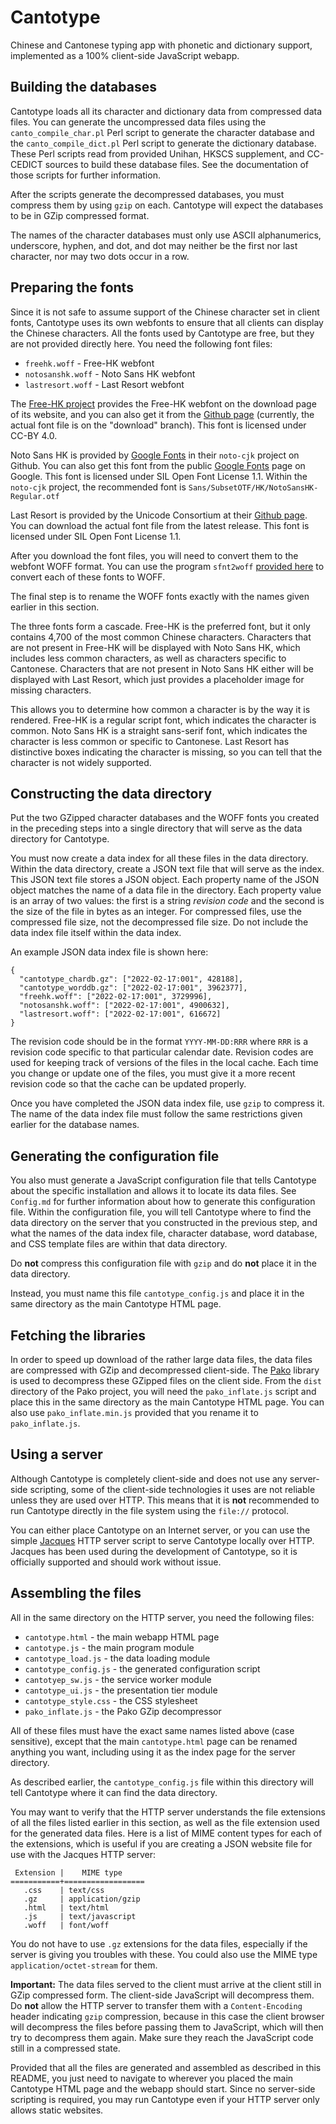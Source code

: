 # Cantotype

Chinese and Cantonese typing app with phonetic and dictionary support, implemented as a 100% client-side JavaScript webapp.

## Building the databases

Cantotype loads all its character and dictionary data from compressed data files.  You can generate the uncompressed data files using the `canto_compile_char.pl` Perl script to generate the character database and the `canto_compile_dict.pl` Perl script to generate the dictionary database.  These Perl scripts read from provided Unihan, HKSCS supplement, and CC-CEDICT sources to build these database files.  See the documentation of those scripts for further information.

After the scripts generate the decompressed databases, you must compress them by using `gzip` on each.  Cantotype will expect the databases to be in GZip compressed format.

The names of the character databases must only use ASCII alphanumerics, underscore, hyphen, and dot, and dot may neither be the first nor last character, nor may two dots occur in a row.

## Preparing the fonts

Since it is not safe to assume support of the Chinese character set in client fonts, Cantotype uses its own webfonts to ensure that all clients can display the Chinese characters.  All the fonts used by Cantotype are free, but they are not provided directly here.  You need the following font files:

- `freehk.woff` - Free-HK webfont
- `notosanshk.woff` - Noto Sans HK webfont
- `lastresort.woff` - Last Resort webfont

The [Free-HK project](https://freehkfonts.opensource.hk/) provides the Free-HK webfont on the download page of its website, and you can also get it from the [Github page](https://github.com/freehkfonts/freehkkai) (currently, the actual font file is on the "download" branch).  This font is licensed under CC-BY 4.0.

Noto Sans HK is provided by [Google Fonts](https://github.com/googlefonts/noto-cjk) in their `noto-cjk` project on Github.  You can also get this font from the public [Google Fonts](https://fonts.google.com/) page on Google.  This font is licensed under SIL Open Font License 1.1.  Within the `noto-cjk` project, the recommended font is `Sans/SubsetOTF/HK/NotoSansHK-Regular.otf`

Last Resort is provided by the Unicode Consortium at their [Github page](https://github.com/unicode-org/last-resort-font).  You can download the actual font file from the latest release.  This font is licensed under SIL Open Font License 1.1.

After you download the font files, you will need to convert them to the webfont WOFF format.  You can use the program `sfnt2woff` [provided here](https://github.com/kseo/sfnt2woff) to convert each of these fonts to WOFF.

The final step is to rename the WOFF fonts exactly with the names given earlier in this section.

The three fonts form a cascade.  Free-HK is the preferred font, but it only contains 4,700 of the most common Chinese characters.  Characters that are not present in Free-HK will be displayed with Noto Sans HK, which includes less common characters, as well as characters specific to Cantonese.  Characters that are not present in Noto Sans HK either will be displayed with Last Resort, which just provides a placeholder image for missing characters.

This allows you to determine how common a character is by the way it is rendered.  Free-HK is a regular script font, which indicates the character is common.  Noto Sans HK is a straight sans-serif font, which indicates the character is less common or specific to Cantonese.  Last Resort has distinctive boxes indicating the character is missing, so you can tell that the character is not widely supported.

## Constructing the data directory

Put the two GZipped character databases and the WOFF fonts you created in the preceding steps into a single directory that will serve as the data directory for Cantotype.

You must now create a data index for all these files in the data directory.  Within the data directory, create a JSON text file that will serve as the index.  This JSON text file stores a JSON object.  Each property name of the JSON object matches the name of a data file in the directory.  Each property value is an array of two values:  the first is a string _revision code_ and the second is the size of the file in bytes as an integer.  For compressed files, use the compressed file size, not the decompressed file size.  Do not include the data index file itself within the data index.

An example JSON data index file is shown here:

    {
      "cantotype_chardb.gz": ["2022-02-17:001", 428188],
      "cantotype_worddb.gz": ["2022-02-17:001", 3962377],
      "freehk.woff": ["2022-02-17:001", 3729996],
      "notosanshk.woff": ["2022-02-17:001", 4900632],
      "lastresort.woff": ["2022-02-17:001", 616672]
    }

The revision code should be in the format `YYYY-MM-DD:RRR` where `RRR` is a revision code specific to that particular calendar date.  Revision codes are used for keeping track of versions of the files in the local cache.  Each time you change or update one of the files, you must give it a more recent revision code so that the cache can be updated properly.

Once you have completed the JSON data index file, use `gzip` to compress it.  The name of the data index file must follow the same restrictions given earlier for the database names.

## Generating the configuration file

You also must generate a JavaScript configuration file that tells Cantotype about the specific installation and allows it to locate its data files.  See `Config.md` for further information about how to generate this configuration file.  Within the configuration file, you will tell Cantotype where to find the data directory on the server that you constructed in the previous step, and what the names of the data index file, character database, word database, and CSS template files are within that data directory.

Do __not__ compress this configuration file with `gzip` and do __not__ place it in the data directory.

Instead, you must name this file `cantotype_config.js` and place it in the same directory as the main Cantotype HTML page.

## Fetching the libraries

In order to speed up download of the rather large data files, the data files are compressed with GZip and decompressed client-side.  The [Pako](https://github.com/nodeca/pako) library is used to decompress these GZipped files on the client side.  From the `dist` directory of the Pako project, you will need the `pako_inflate.js` script and place this in the same directory as the main Cantotype HTML page.  You can also use `pako_inflate.min.js` provided that you rename it to `pako_inflate.js`.

## Using a server

Although Cantotype is completely client-side and does not use any server-side scripting, some of the client-side technologies it uses are not reliable unless they are used over HTTP.  This means that it is __not__ recommended to run Cantotype directly in the file system using the `file://` protocol.

You can either place Cantotype on an Internet server, or you can use the simple [Jacques](https://github.com/canidlogic/jacques) HTTP server script to serve Cantotype locally over HTTP.  Jacques has been used during the development of Cantotype, so it is officially supported and should work without issue.

## Assembling the files

All in the same directory on the HTTP server, you need the following files:

- `cantotype.html` - the main webapp HTML page
- `cantotype.js` - the main program module
- `cantotype_load.js` - the data loading module
- `cantotype_config.js` - the generated configuration script
- `cantotyep_sw.js` - the service worker module
- `cantotype_ui.js` - the presentation tier module
- `cantotype_style.css` - the CSS stylesheet
- `pako_inflate.js` - the Pako GZip decompressor

All of these files must have the exact same names listed above (case sensitive), except that the main `cantotype.html` page can be renamed anything you want, including using it as the index page for the server directory.

As described earlier, the `cantotype_config.js` file within this directory will tell Cantotype where it can find the data directory.

You may want to verify that the HTTP server understands the file extensions of all the files listed earlier in this section, as well as the file extension used for the generated data files.  Here is a list of MIME content types for each of the extensions, which is useful if you are creating a JSON website file for use with the Jacques HTTP server:

     Extension |    MIME type
    ===========+==================
       .css    | text/css
       .gz     | application/gzip
       .html   | text/html
       .js     | text/javascript
       .woff   | font/woff

You do not have to use `.gz` extensions for the data files, especially if the server is giving you troubles with these.  You could also use the MIME type `application/octet-stream` for them.

__Important:__ The data files served to the client must arrive at the client still in GZip compressed form.  The client-side JavaScript will decompress them.  Do __not__ allow the HTTP server to transfer them with a `Content-Encoding` header indicating `gzip` compression, because in this case the client browser will decompress the files before passing them to JavaScript, which will then try to decompress them again.  Make sure they reach the JavaScript code still in a compressed state.

Provided that all the files are generated and assembled as described in this README, you just need to navigate to wherever you placed the main Cantotype HTML page and the webapp should start.  Since no server-side scripting is required, you may run Cantotype even if your HTTP server only allows static websites.
